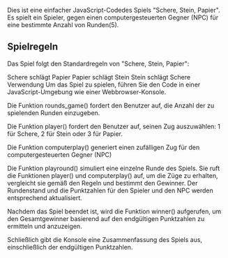 Dies ist eine einfacher  JavaScript-Codedes Spiels "Schere, Stein, Papier". Es spielt ein Spieler, gegen einen computergesteuerten Gegner (NPC) für eine bestimmte Anzahl von Runden(5).

## Spielregeln
Das Spiel folgt den Standardregeln von "Schere, Stein, Papier":

Schere schlägt Papier
Papier schlägt Stein
Stein schlägt Schere
Verwendung
Um das Spiel zu spielen, führen Sie den Code in einer JavaScript-Umgebung wie einer Webbrowser-Konsole.

Die Funktion rounds_game() fordert den Benutzer auf, die Anzahl der zu spielenden Runden einzugeben.


Die Funktion player() fordert den Benutzer auf, seinen Zug auszuwählen: 1 für Schere, 2 für Stein oder 3 für Papier.

Die Funktion computerplay() generiert einen zufälligen Zug für den computergesteuerten Gegner (NPC)

Die Funktion playround() simuliert eine einzelne Runde des Spiels. Sie ruft die Funktionen player() und computerplay() auf, um die Züge zu erhalten, vergleicht sie gemäß den Regeln und bestimmt den Gewinner. Der Rundenstand und die Punktzahlen für den Spieler und den NPC werden entsprechend aktualisiert.

Nachdem das Spiel beendet ist, wird die Funktion winner() aufgerufen, um den Gesamtgewinner basierend auf den endgültigen Punktzahlen zu ermitteln und anzuzeigen.

Schließlich gibt die Konsole eine Zusammenfassung des Spiels aus, einschließlich der endgültigen Punktzahlen.
